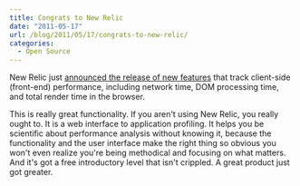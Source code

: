 ```yaml
---
title: Congrats to New Relic
date: "2011-05-17"
url: /blog/2011/05/17/congrats-to-new-relic/
categories:
  - Open Source
---
```

New Relic just [announced the release of new features](http://blog.newrelic.com/2011/05/17/real-user-monitoring-has-arrived/) that track client-side (front-end) performance, including network time, DOM processing time, and total render time in the browser.

This is really great functionality. If you aren't using New Relic, you really ought to. It is a web interface to application profiling. It helps you be scientific about performance analysis without knowing it, because the functionality and the user interface make the right thing so obvious you won't even realize you're being methodical and focusing on what matters. And it's got a free introductory level that isn't crippled. A great product just got greater.



